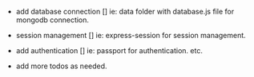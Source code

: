 - add database connection [] ie: data folder with database.js file for mongodb connection.
- session management [] ie: express-session for session management.
- add authentication [] ie: passport for authentication.
  etc.

- add more todos as needed.
